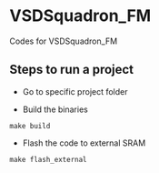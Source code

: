 # VSDSquadron_FM

Codes for VSDSquadron_FM

## Steps to run a project

- Go to specific project folder

- Build the binaries

```
make build
```

- Flash the code to external SRAM

```
make flash_external
```
